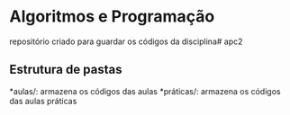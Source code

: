 # Algoritmos e Programação 

repositório criado para guardar os códigos da disciplina# apc2

## Estrutura de pastas 

*aulas/: armazena os códigos das aulas
*práticas/: armazena os códigos das aulas práticas 
